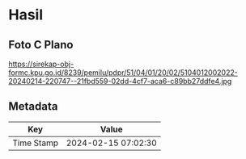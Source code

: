 # Hasil

## Foto C Plano

https://sirekap-obj-formc.kpu.go.id/8239/pemilu/pdpr/51/04/01/20/02/5104012002022-20240214-220747--21fbd559-02dd-4cf7-aca6-c89bb27ddfe4.jpg


## Metadata

| Key        | Value               |
| ---------- | ------------------- |
| Time Stamp | 2024-02-15 07:02:30 |



